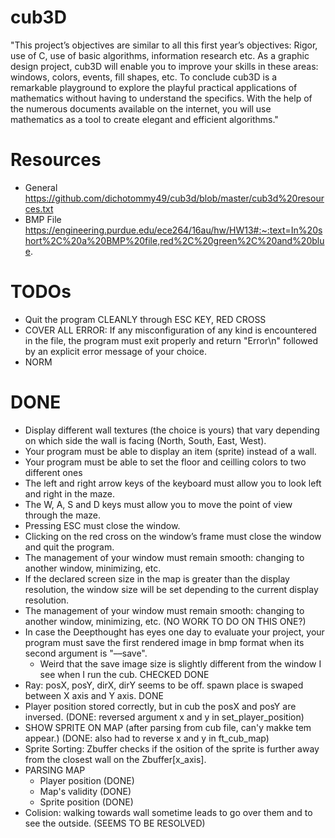 # cub3D
"This project’s objectives are similar to all this first year’s objectives: Rigor, use of C, use of basic algorithms, information research etc. As a graphic design project, cub3D will enable you to improve your skills in these areas: windows, colors, events, fill shapes, etc. To conclude cub3D is a remarkable playground to explore the playful practical applications of mathematics without having to understand the specifics. With the help of the numerous documents available on the internet, you will use mathematics as a tool to create elegant and efficient algorithms."

# Resources
- General
    https://github.com/dichotommy49/cub3d/blob/master/cub3d%20resources.txt
- BMP File
    https://engineering.purdue.edu/ece264/16au/hw/HW13#:~:text=In%20short%2C%20a%20BMP%20file,red%2C%20green%2C%20and%20blue.


# TODOs
- Quit the program CLEANLY through ESC KEY, RED CROSS
- COVER ALL ERROR: If any misconfiguration of any kind is encountered in the file, the program must exit properly and return "Error\n" followed by an explicit error message of your choice.
- NORM

# DONE
- Display different wall textures (the choice is yours) that vary depending on which side the wall is facing (North, South, East, West).
- Your program must be able to display an item (sprite) instead of a wall.
- Your program must be able to set the floor and ceilling colors to two different ones
- The left and right arrow keys of the keyboard must allow you to look left and right in the maze.
- The W, A, S and D keys must allow you to move the point of view through the maze.
- Pressing ESC must close the window.
- Clicking on the red cross on the window’s frame must close the window and quit the program.
- The management of your window must remain smooth: changing to another window, minimizing, etc.
- If the declared screen size in the map is greater than the display resolution, the window size will be set depending to the current display resolution.
- The management of your window must remain smooth: changing to another window, minimizing, etc. (NO WORK TO DO ON THIS ONE?)
- In case the Deepthought has eyes one day to evaluate your project, your program must save the first rendered image in bmp format when its second argument is "––save".
    - Weird that the save image size is slightly different from the window I see when I run the cub. CHECKED DONE
- Ray: posX, posY, dirX, dirY seems to be off. spawn place is swaped between X axis and Y axis. DONE
- Player position stored correctly, but in cub the posX and posY are inversed. (DONE: reversed argument x and y in set_player_position)
- SHOW SPRITE ON MAP (after parsing from cub file, can'y makke tem appear.) (DONE: also had to reverse x and y in ft_cub_map)
- Sprite Sorting: Zbuffer checks if the osition of the sprite is further away from the closest wall on the Zbuffer[x_axis].
- PARSING MAP
    - Player position (DONE)
    - Map's validity (DONE)
    - Sprite position (DONE)
- Colision: walking towards wall sometime leads to go over them and to see the outside. (SEEMS TO BE RESOLVED)